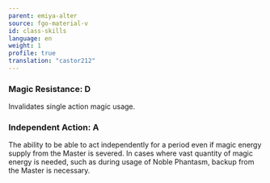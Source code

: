 ```yaml
---
parent: emiya-alter
source: fgo-material-v
id: class-skills
language: en
weight: 1
profile: true
translation: "castor212"
---
```


### Magic Resistance: D

Invalidates single action magic usage.

### Independent Action: A

The ability to be able to act independently for a period even if magic energy supply from the Master is severed.
In cases where vast quantity of magic energy is needed, such as during usage of Noble Phantasm, backup from the Master is necessary.
